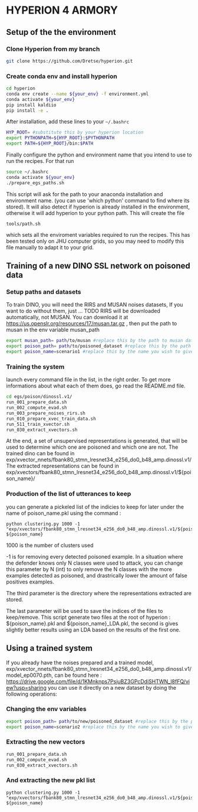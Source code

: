 # HYPERION 4 ARMORY

## Setup of the the environment

### Clone Hyperion from my branch
```bash
git clone https://github.com/Dretse/hyperion.git
```

### Create conda env and install hyperion
```bash
cd hyperion
conda env create --name ${your_env} -f environment.yml
conda activate ${your_env}
pip install kaldiio
pip install -e .
```

After installation, add these lines to your `~/.bashrc`
```bash
HYP_ROOT= #substitute this by your hyperion location
export PYTHONPATH=${HYP_ROOT}:$PYTHONPATH
export PATH=${HYP_ROOT}/bin:$PATH
```

Finally configure the python and environment name that you intend to use to run the recipes.
For that run
```bash
source ~/.bashrc
conda activate ${your_env}
./prepare_egs_paths.sh
```
This script will ask for the path to your anaconda installation and environment name.
(you can use 'which python' command to find where its stored).
It will also detect if hyperion is already installed in the environment,
otherwise it will add hyperion to your python path.
This will create the file
```
tools/path.sh
```
which sets all the enviroment variables required to run the recipes.
This has been tested only on JHU computer grids, so you may need to 
modify this file manually to adapt it to your grid.


## Training of a new DINO SSL network on poisoned data
### Setup paths and datasets
To train DINO, you will need the RIRS and MUSAN noises datasets, 
If you want to do without them, just ... TODO
RIRS will be downloaded automatically, not MUSAN.
You can download it at https://us.openslr.org/resources/17/musan.tar.gz , then put the path to musan in the env variable musan_path

```bash
export musan_path= path/to/musan #replace this by the path to musan dataset
export poison_path= path/to/poisoned_dataset #replace this by the path to the poisoned dataset extracted
export poison_name=scenario1 #replace this by the name you wish to give to this experiment, if you want to run multiple in the same docker.
```

### Training the system
launch every command file in the list, in the right order.
To get more informations about what each of them does, go read the README.md file.
```bash
cd egs/poison/dinossl.v1/ 
run_001_prepare_data.sh
run_002_compute_evad.sh
run_003_prepare_noises_rirs.sh
run_010_prepare_xvec_train_data.sh
run_511_train_xvector.sh
run_030_extract_xvectors.sh
```
At the end, a set of unsupervised representations is generated, that will be used to determine which one are poisoned and which one are not.
The trained dino can be found in exp/xvector_nnets/fbank80_stmn_lresnet34_e256_do0_b48_amp.dinossl.v1/
The extracted representations can be found in exp/xvectors/fbank80_stmn_lresnet34_e256_do0_b48_amp.dinossl.v1/${poison_name}/

### Production of the list of utterances to keep
you can generate a pickeled list of the indicies to keep for later under the name of poison_name.pkl using the command :
```
python clustering.py 1000 -1 "exp/xvectors/fbank80_stmn_lresnet34_e256_do0_b48_amp.dinossl.v1/${poison_name}" ${poison_name}
```
1000 is the number of clusters used

-1 is for removing every detected poisoned example. 
In a situation where the defender knows only N classes were used to attack, 
you can change this parameter by N (int) to only remove the N classes with the more examples detected as poisoned,
and drastrically lower the amount of false positives examples.

The third parameter is the directory where the representations extracted are stored.

The last parameter will be used to save the indices of the files to keep/remove.
This script generate two files at the root of hyperion : 
${poison_name}.pkl and ${poison_name}_LDA.pkl, 
the second is gives slightly better results using an LDA based on the results of the first one.


## Using a trained system
If you already have the noises prepared and a trained model,
exp/xvector_nnets/fbank80_stmn_lresnet34_e256_do0_b48_amp.dinossl.v1/model_ep0070.pth, can be found here : 
https://drive.google.com/file/d/1KMnknps7PsjuBZ3GPcDdiSHTWN_l8fFQ/view?usp=sharing
you can use it directly on a new dataset by doing the following operations:

### Changing the env variables

```bash
export poison_path= path/to/new/poisoned_dataset #replace this by the path to the new poisoned dataset extracted
export poison_name=scenario2 #replace this by the name you wish to give to this experiment.
```

### Extracting the new vectors
```bash
run_001_prepare_data.sh 
run_002_compute_evad.sh 
run_030_extract_xvectors.sh
```

### And extracting the new pkl list
```
python clustering.py 1000 -1 "exp/xvectors/fbank80_stmn_lresnet34_e256_do0_b48_amp.dinossl.v1/${poison_name}" ${poison_name}
```

